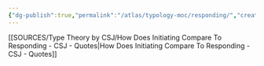 ```yaml
---
{"dg-publish":true,"permalink":"/atlas/typology-moc/responding/","created":"","updated":""}
---
```



[[SOURCES/Type Theory by CSJ/How Does Initiating Compare To Responding - CSJ - Quotes\|How Does Initiating Compare To Responding - CSJ - Quotes]]
